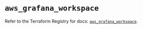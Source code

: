 # `aws_grafana_workspace`

Refer to the Terraform Registry for docs: [`aws_grafana_workspace`](https://registry.terraform.io/providers/hashicorp/aws/6.0.0/docs/resources/grafana_workspace).
